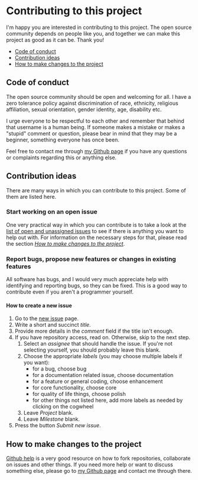 # Contributing to this project
I'm happy you are interested in contributing to this project. The open 
source community depends on people like you, and together we can make this 
project as good as it can be. Thank you!

* [Code of conduct](#code-of-conduct)
* [Contribution ideas](#contribution-ideas)
* [How to make changes to the project][4]

## Code of conduct
The open source community should be open and welcoming for all. I have a zero 
tolerance policy against discrimination of race, ethnicity, religious 
affiliation, sexual orientation, gender identity, age, disability etc.

I urge everyone to be respectful to each other and remember that behind that 
username is a human being. If someone makes a mistake or makes a "stupid" 
comment or question, please bear in mind that they may be a beginner, something 
everyone has once been.

Feel free to contact me through [my Github page][1] if you have any questions 
or complaints regarding this or anything else.

## Contribution ideas
There are many ways in which you can contribute to this project. Some of them 
are listed here.

### Start working on an open issue
One very practical way in which you can contribute is to take a look at the 
[list of open and unassigned issues][3] to see if there is anything you want 
to help out with. For information on the necessary steps for that, please 
read the section *[How to make changes to the project][4]*.

### Report bugs, propose new features or changes in existing features
All software has bugs, and I would very much appreciate help with identifying 
and reporting bugs, so they can be fixed. This is a good way to contribute 
even if you aren't a programmer yourself.

#### How to create a new issue
1. Go to the [new issue][2] page.
1. Write a short and succinct *title*.
1. Provide more details in the *comment* field if the title isn't enough.
1. If you have repository access, read on. Otherwise, skip to the next step.
    1. Select an *assignee* that should handle the issue. If you're not
    selecting yourself, you should probably leave this blank.
    1. Choose the appropriate *labels* (you may choose multiple labels if you 
    want):
        * for a bug, choose bug
        * for a documentation related issue, choose documentation
        * for a feature or general coding, choose enhancement
        * for core functionality, choose core
        * for quality of life things, choose polish
        * for other things not listed here, add more labels as needed by clicking on the cogwheel
    1. Leave *Project* blank.
    1. Leave *Milestone* blank.
1. Press the button *Submit new issue*.

## How to make changes to the project
[Github help][5] is a very good resource on how to fork repositories, 
collaborate on issues and other things. If you need more help or want to 
discuss something else, please go to [my Github page][1] and contact me 
through there.


[1]: https://github.com/olivertwistor
[2]: https://github.com/olivertwistor/todo-list-tools/issues/new
[3]: https://github.com/olivertwistor/todo-list-tools/issues
[4]: #how-to-make-changes-to-the-project
[5]: https://docs.github.com/en/github/collaborating-with-issues-and-pull-requests
